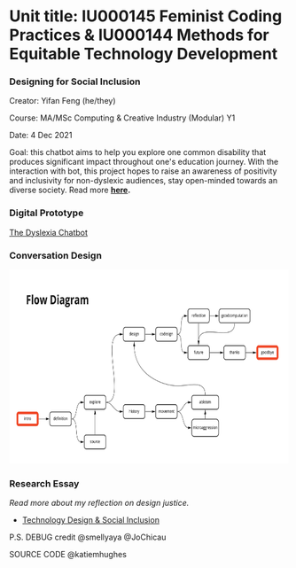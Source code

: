 # Unit title: IU000145 Feminist Coding Practices & IU000144 Methods for Equitable Technology Development
### Designing for Social Inclusion 

Creator: Yifan Feng (he/they)

Course: MA/MSc Computing & Creative Industry (Modular) Y1

Date: 4 Dec 2021

Goal: this chatbot aims to help you explore one common disability that produces significant impact throughout one's education journey. With the interaction with bot, this project hopes to raise an awareness of positivity and inclusivity for non-dyslexic audiences, stay open-minded towards an diverse society. Read more **[here](https://github.com/Yifan-FENG/feministcoding-ual/blob/main/Technology%20Design%20%26%20Social%20Inclusion.pdf).**

### Digital Prototype
[The Dyslexia Chatbot](https://yifan-feng.github.io/FCP-chatbot-YifanFENG/)

### Conversation Design
<img src="https://github.com/Yifan-FENG/feministcoding-ual/blob/main/FCP-chatbot-YifanFENG/FCP%20Chatbot%20flow%20chart.jpg" height="350" width="700">

### Research Essay
*Read more about my reflection on design justice.*
* [Technology Design & Social Inclusion](https://github.com/Yifan-FENG/feministcoding-ual/blob/main/Technology%20Design%20%26%20Social%20Inclusion.pdf)

P.S. 
DEBUG credit @smellyaya @JoChicau

SOURCE CODE @katiemhughes  
